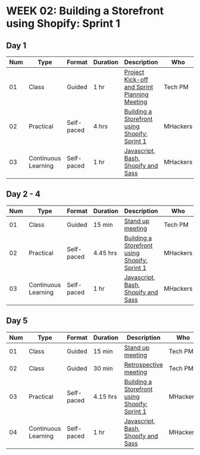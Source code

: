 # WEEK 02: Building a Storefront using Shopify: Sprint 1

## Day 1

Num | Type | Format | Duration | Description | Who
-- | -- | -- | -- | -- | --
01 | Class |Guided | 1 hr | [Project Kick-off and Sprint Planning Meeting](https://github.com/magma-labs/MagmaHackers/blob/master/module-02/week-02/topics/kick-off-sprint-planning.md) | Tech PM
02 | Practical | Self-paced| 4 hrs | [Building a Storefront using Shopify: Sprint 1](https://github.com/magma-labs/MagmaHackers/blob/master/module-02/week-02/topics/building.md) | MHackers
03 | Continuous Learning | Self-paced | 1 hr | [Javascript, Bash, Shopify and Sass](https://github.com/magma-labs/MagmaHackers/blob/master/module-02/week-02/topics/cl-activity.md) | MHackers

## Day 2 - 4

Num | Type | Format | Duration | Description | Who
-- | -- | -- | -- | -- | --
01 | Class |Guided | 15 min | [Stand up meeting](https://github.com/magma-labs/MagmaHackers/blob/master/module-01/week-02/day-02/01-Stand%20up%20meeting.md) | Tech PM
02 | Practical | Self-paced| 4.45 hrs | [Building a Storefront using Shopify: Sprint 1](https://github.com/magma-labs/MagmaHackers/blob/master/module-02/week-02/topics/building.md) | MHackers
03 | Continuous Learning | Self-paced | 1 hr | [Javascript, Bash, Shopify and Sass](https://github.com/magma-labs/MagmaHackers/blob/master/module-02/week-02/topics/cl-activity.md) | MHackers

## Day 5

Num | Type | Format | Duration | Description | Who
-- | -- | -- | -- | -- | --
01 | Class |Guided | 15 min | [Stand up meeting](https://github.com/magma-labs/MagmaHackers/blob/master/module-01/week-02/day-02/01-Stand%20up%20meeting.md) | Tech PM
02 | Class |Guided | 30 min | [Retrospective meeting](https://github.com/magma-labs/MagmaHackers/blob/master/module-02/week-02/topics/retrospective.md) | Tech PM
03 | Practical | Self-paced| 4.15 hrs | [Building a Storefront using Shopify: Sprint 1](https://github.com/magma-labs/MagmaHackers/blob/master/module-02/week-02/topics/building.md) | MHackers
04 | Continuous Learning | Self-paced | 1 hr | [Javascript, Bash, Shopify and Sass](https://github.com/magma-labs/MagmaHackers/blob/master/module-02/week-02/topics/cl-activity.md) | MHackers
